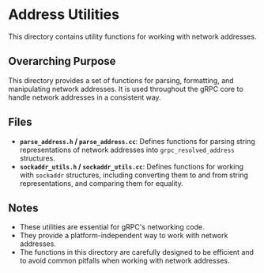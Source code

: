 # Address Utilities

This directory contains utility functions for working with network addresses.

## Overarching Purpose

This directory provides a set of functions for parsing, formatting, and manipulating network addresses. It is used throughout the gRPC core to handle network addresses in a consistent way.

## Files

- **`parse_address.h` / `parse_address.cc`**: Defines functions for parsing string representations of network addresses into `grpc_resolved_address` structures.
- **`sockaddr_utils.h` / `sockaddr_utils.cc`**: Defines functions for working with `sockaddr` structures, including converting them to and from string representations, and comparing them for equality.

## Notes

- These utilities are essential for gRPC's networking code.
- They provide a platform-independent way to work with network addresses.
- The functions in this directory are carefully designed to be efficient and to avoid common pitfalls when working with network addresses.
